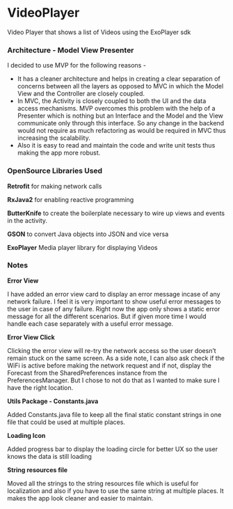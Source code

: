 # VideoPlayer

Video Player that shows a list of Videos using the ExoPlayer sdk



### Architecture - Model View Presenter
I decided to use MVP for the following reasons -
* It has a cleaner architecture and helps in creating a clear separation of concerns between all the layers as opposed to MVC in which the Model View and the Controller are closely coupled. 
* In MVC, the Activity is closely coupled to both the UI and the data access mechanisms. MVP overcomes this problem with the help of a Presenter which is nothing but an Interface and the Model and the View communicate only through this interface. So any change in the backend would not require as much refactoring as would be required in MVC thus increasing the scalability. 
* Also it is easy to read and maintain the code and write unit tests thus making the app more robust.




### OpenSource Libraries Used

**Retrofit** for making network calls

**RxJava2** for enabling reactive programming

**ButterKnife** to create the boilerplate necessary to wire up views and events in the activity.

**GSON** to convert Java objects into JSON and vice versa

**ExoPlayer** Media player library for displaying Videos





### Notes

**Error View**

I have added an error view card to display an error message incase of any network failure. I feel it is very important to show useful error messages to the user in case of any failure. Right now the app only shows a static error message for all the different scenarios. But if given more time I would handle each case separately with a useful error message. 

**Error View Click**

Clicking the error view will re-try the network access so the user doesn’t remain stuck on the same screen. As a side note, I can also ask check if the WiFi is active before making the network request and if not, display the Forecast from the SharedPreferences instance from the PreferencesManager. But I chose to not do that as I wanted to make sure I have the right location.

**Utils Package - Constants.java**

Added Constants.java file to keep all the final static constant strings in one file that could be used at multiple places. 

**Loading Icon**

Added progress bar to display the loading circle for better UX so the user knows the data is still loading 

**String resources file**

Moved all the strings to the string resources file which is useful for localization and also if you have to use the same string at multiple places. It makes the app look cleaner and easier to maintain.


